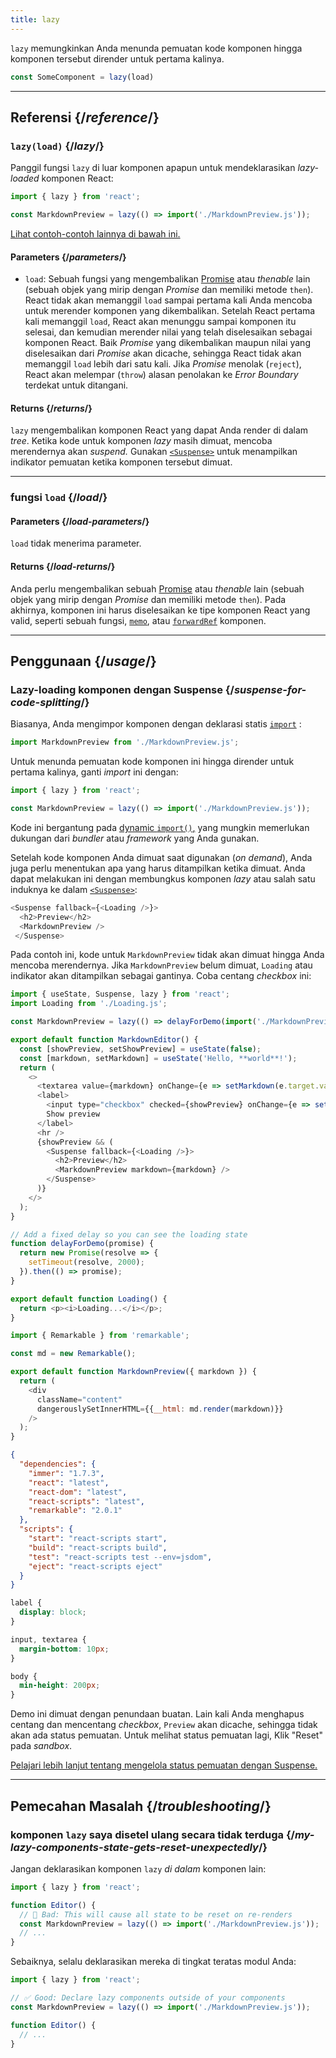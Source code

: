 ```yaml
---
title: lazy
---
```


<Intro>

`lazy` memungkinkan Anda menunda pemuatan kode komponen hingga komponen tersebut dirender untuk pertama kalinya.

```js
const SomeComponent = lazy(load)
```

</Intro>

<InlineToc />

---

## Referensi {/*reference*/}

### `lazy(load)` {/*lazy*/}

Panggil fungsi `lazy` di luar komponen apapun untuk mendeklarasikan *lazy-loaded* komponen React:

```js
import { lazy } from 'react';

const MarkdownPreview = lazy(() => import('./MarkdownPreview.js'));
```

[Lihat contoh-contoh lainnya di bawah ini.](#usage)

#### Parameters {/*parameters*/}

* `load`: Sebuah fungsi yang mengembalikan [Promise](https://developer.mozilla.org/en-US/docs/Web/JavaScript/Reference/Global_Objects/Promise) atau *thenable* lain (sebuah objek yang mirip dengan *Promise* dan memiliki metode `then`). React tidak akan memanggil `load` sampai pertama kali Anda mencoba untuk merender komponen yang dikembalikan. Setelah React pertama kali memanggil `load`, React akan menunggu sampai komponen itu selesai, dan kemudian merender nilai yang telah diselesaikan sebagai komponen React. Baik *Promise* yang dikembalikan maupun nilai yang diselesaikan dari *Promise* akan dicache, sehingga React tidak akan memanggil `load` lebih dari satu kali. Jika *Promise* menolak (`reject`), React akan melempar (`throw`) alasan penolakan ke *Error Boundary* terdekat untuk ditangani.

#### Returns {/*returns*/}

`lazy` mengembalikan komponen React yang dapat Anda render di dalam *tree*. Ketika kode untuk komponen *lazy* masih dimuat, mencoba merendernya akan *suspend.* Gunakan [`<Suspense>`](/reference/react/Suspense) untuk menampilkan indikator pemuatan ketika komponen tersebut dimuat.

---

### fungsi `load` {/*load*/}

#### Parameters {/*load-parameters*/}

`load` tidak menerima parameter.

#### Returns {/*load-returns*/}

Anda perlu mengembalikan sebuah [Promise](https://developer.mozilla.org/en-US/docs/Web/JavaScript/Reference/Global_Objects/Promise) atau *thenable* lain (sebuah objek yang mirip dengan *Promise* dan memiliki metode `then`). Pada akhirnya, komponen ini harus diselesaikan ke tipe komponen React yang valid, seperti sebuah fungsi, [`memo`](/reference/react/memo), atau [`forwardRef`](/reference/react/forwardRef) komponen.

---

## Penggunaan {/*usage*/}

### Lazy-loading komponen dengan Suspense {/*suspense-for-code-splitting*/}

Biasanya, Anda mengimpor komponen dengan deklarasi statis [`import`](https://developer.mozilla.org/en-US/docs/Web/JavaScript/Reference/Statements/import) :

```js
import MarkdownPreview from './MarkdownPreview.js';
```

Untuk menunda pemuatan kode komponen ini hingga dirender untuk pertama kalinya, ganti *import* ini dengan:

```js
import { lazy } from 'react';

const MarkdownPreview = lazy(() => import('./MarkdownPreview.js'));
```

Kode ini bergantung pada [dynamic `import()`,](https://developer.mozilla.org/en-US/docs/Web/JavaScript/Reference/Operators/import) yang mungkin memerlukan dukungan dari *bundler* atau *framework* yang Anda gunakan.

Setelah kode komponen Anda dimuat saat digunakan (*on demand*), Anda juga perlu menentukan apa yang harus ditampilkan ketika dimuat. Anda dapat melakukan ini dengan membungkus komponen *lazy* atau salah satu induknya ke dalam [`<Suspense>`](/reference/react/Suspense):

```js {1,4}
<Suspense fallback={<Loading />}>
  <h2>Preview</h2>
  <MarkdownPreview />
 </Suspense>
```

Pada contoh ini, kode untuk `MarkdownPreview` tidak akan dimuat hingga Anda mencoba merendernya. Jika `MarkdownPreview` belum dimuat, `Loading` atau indikator akan ditampilkan sebagai gantinya. Coba centang *checkbox* ini:

<Sandpack>

```js App.js
import { useState, Suspense, lazy } from 'react';
import Loading from './Loading.js';

const MarkdownPreview = lazy(() => delayForDemo(import('./MarkdownPreview.js')));

export default function MarkdownEditor() {
  const [showPreview, setShowPreview] = useState(false);
  const [markdown, setMarkdown] = useState('Hello, **world**!');
  return (
    <>
      <textarea value={markdown} onChange={e => setMarkdown(e.target.value)} />
      <label>
        <input type="checkbox" checked={showPreview} onChange={e => setShowPreview(e.target.checked)} />
        Show preview
      </label>
      <hr />
      {showPreview && (
        <Suspense fallback={<Loading />}>
          <h2>Preview</h2>
          <MarkdownPreview markdown={markdown} />
        </Suspense>
      )}
    </>
  );
}

// Add a fixed delay so you can see the loading state
function delayForDemo(promise) {
  return new Promise(resolve => {
    setTimeout(resolve, 2000);
  }).then(() => promise);
}
```

```js Loading.js
export default function Loading() {
  return <p><i>Loading...</i></p>;
}
```

```js MarkdownPreview.js
import { Remarkable } from 'remarkable';

const md = new Remarkable();

export default function MarkdownPreview({ markdown }) {
  return (
    <div
      className="content"
      dangerouslySetInnerHTML={{__html: md.render(markdown)}}
    />
  );
}
```

```json package.json hidden
{
  "dependencies": {
    "immer": "1.7.3",
    "react": "latest",
    "react-dom": "latest",
    "react-scripts": "latest",
    "remarkable": "2.0.1"
  },
  "scripts": {
    "start": "react-scripts start",
    "build": "react-scripts build",
    "test": "react-scripts test --env=jsdom",
    "eject": "react-scripts eject"
  }
}
```

```css
label {
  display: block;
}

input, textarea {
  margin-bottom: 10px;
}

body {
  min-height: 200px;
}
```

</Sandpack>

Demo ini dimuat dengan penundaan buatan. Lain kali Anda menghapus centang dan mencentang *checkbox*, `Preview` akan dicache, sehingga tidak akan ada status pemuatan. Untuk melihat status pemuatan lagi, Klik "Reset" pada *sandbox*.

[Pelajari lebih lanjut tentang mengelola status pemuatan dengan Suspense.](/reference/react/Suspense)

---

## Pemecahan Masalah {/*troubleshooting*/}

### komponen `lazy` saya disetel ulang secara tidak terduga {/*my-lazy-components-state-gets-reset-unexpectedly*/}

Jangan deklarasikan komponen `lazy` *di dalam* komponen lain:

```js {4-5}
import { lazy } from 'react';

function Editor() {
  // 🔴 Bad: This will cause all state to be reset on re-renders
  const MarkdownPreview = lazy(() => import('./MarkdownPreview.js'));
  // ...
}
```

Sebaiknya, selalu deklarasikan mereka di tingkat teratas modul Anda:

```js {3-4}
import { lazy } from 'react';

// ✅ Good: Declare lazy components outside of your components
const MarkdownPreview = lazy(() => import('./MarkdownPreview.js'));

function Editor() {
  // ...
}
```
